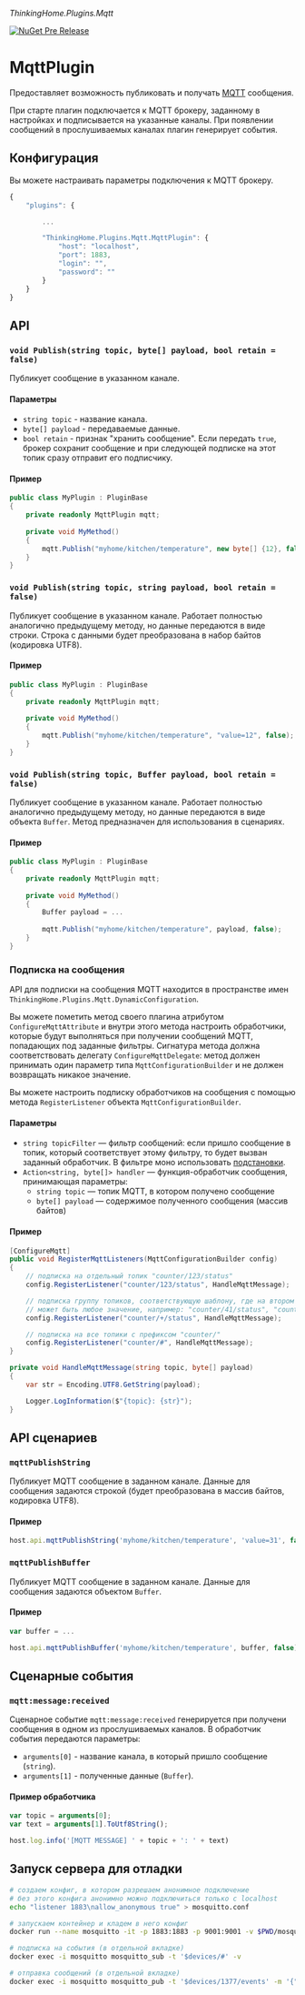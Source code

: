 *ThinkingHome.Plugins.Mqtt*

[![NuGet Pre Release](https://img.shields.io/nuget/vpre/ThinkingHome.Plugins.Mqtt.svg)]()

# MqttPlugin

Предоставляет возможность публиковать и получать [MQTT](https://en.wikipedia.org/wiki/MQTT) сообщения.

При старте плагин подключается к MQTT брокеру, заданному в настройках и подписывается на указанные каналы. При появлении сообщений в прослушиваемых каналах плагин генерирует события.

## Конфигурация

Вы можете настраивать параметры подключения к MQTT брокеру.

```js
{
    "plugins": {

        ...

        "ThinkingHome.Plugins.Mqtt.MqttPlugin": {
            "host": "localhost",
            "port": 1883,
            "login": "",
            "password": ""
        }
    }
}
```

## API

### `void Publish(string topic, byte[] payload, bool retain = false)`

Публикует сообщение в указанном канале.

#### Параметры

- `string topic` - название канала.
- `byte[] payload` - передаваемые данные.
- `bool retain` - признак "хранить сообщение". Если передать `true`, брокер сохранит сообщение и при следующей подписке на этот топик сразу отправит его подписчику.


#### Пример

```csharp
public class MyPlugin : PluginBase
{
    private readonly MqttPlugin mqtt;
    
    private void MyMethod()
    {
        mqtt.Publish("myhome/kitchen/temperature", new byte[] {12}, false);
    }
}
```

### `void Publish(string topic, string payload, bool retain = false)`

Публикует сообщение в указанном канале. Работает полностью аналогично предыдущему методу, но данные передаются в виде строки. Строка с данными будет преобразована в набор байтов (кодировка UTF8).

#### Пример

```csharp
public class MyPlugin : PluginBase
{
    private readonly MqttPlugin mqtt;
    
    private void MyMethod()
    {
        mqtt.Publish("myhome/kitchen/temperature", "value=12", false);
    }
}
```

### `void Publish(string topic, Buffer payload, bool retain = false)`

Публикует сообщение в указанном канале. Работает полностью аналогично предыдущему методу, но данные передаются в виде объекта `Buffer`. Метод предназначен для использования в сценариях.

#### Пример

```csharp
public class MyPlugin : PluginBase
{
    private readonly MqttPlugin mqtt;
    
    private void MyMethod()
    {
        Buffer payload = ...
        
        mqtt.Publish("myhome/kitchen/temperature", payload, false);
    }
}
```

### Подписка на сообщения

API для подписки на сообщения MQTT находится в пространстве имен `ThinkingHome.Plugins.Mqtt.DynamicConfiguration`.

Вы можете пометить метод своего плагина атрибутом `ConfigureMqttAttribute` и внутри этого метода настроить обработчики, которые будут выполняться при получении сообщений MQTT, попадающих под заданные фильтры. Сигнатура метода должна соответствовать делегату `ConfigureMqttDelegate`: метод должен принимать один параметр типа `MqttConfigurationBuilder` и не должен возвращать никакое значение.

Вы можете настроить подписку обработчиков на сообщения с помощью метода `RegisterListener` объекта `MqttConfigurationBuilder`.

#### Параметры

- `string topicFilter` — фильтр сообщений: если пришло сообщение в топик, который соответствует этому фильтру, то будет вызван заданный обработчик. В фильтре моно использовать [подстановки](https://docs.oasis-open.org/mqtt/mqtt/v5.0/os/mqtt-v5.0-os.html#_Toc3901241).
- `Action<string, byte[]> handler` — функция-обработчик сообщения, принимающая параметры: 
  - `string topic` — топик MQTT, в котором получено сообщение
  - `byte[] payload` — содержимое полученного сообщения (массив байтов)

#### Пример

```csharp
[ConfigureMqtt]
public void RegisterMqttListeners(MqttConfigurationBuilder config)
{
    // подписка на отдельный топик "counter/123/status"
    config.RegisterListener("counter/123/status", HandleMqttMessage);

    // подписка группу топиков, соответствующую шаблону, где на втором уровне
    // может быть любое значение, например: "counter/41/status", "counter/32/status"
    config.RegisterListener("counter/+/status", HandleMqttMessage);

    // подписка на все топики с префиксом "counter/"
    config.RegisterListener("counter/#", HandleMqttMessage);
}

private void HandleMqttMessage(string topic, byte[] payload)
{
    var str = Encoding.UTF8.GetString(payload);

    Logger.LogInformation($"{topic}: {str}");
}
```

## API сценариев

### `mqttPublishString`

Публикует MQTT сообщение в заданном канале. Данные для сообщения задаются строкой (будет преобразована в массив байтов, кодировка UTF8).

#### Пример

```js
host.api.mqttPublishString('myhome/kitchen/temperature', 'value=31', false);

```

### `mqttPublishBuffer`

Публикует MQTT сообщение в заданном канале. Данные для сообщения задаются объектом `Buffer`.

#### Пример

```js
var buffer = ...

host.api.mqttPublishBuffer('myhome/kitchen/temperature', buffer, false);

```

## Сценарные события

### `mqtt:message:received`

Сценарное событие `mqtt:message:received` генерируется при получени сообщения в одном из прослушиваемых каналов. В обработчик события передаются параметры:

- `arguments[0]` - название канала, в который пришло сообщение (`string`).
- `arguments[1]` - полученные данные (`Buffer`).

#### Пример обработчика

```js
var topic = arguments[0];
var text = arguments[1].ToUtf8String();

host.log.info('[MQTT MESSAGE] ' + topic + ': ' + text)
```

## Запуск сервера для отладки

```bash
# создаем конфиг, в котором разрешаем анонимное подключение
# без этого конфига анонимно можно подключиться только с localhost
echo "listener 1883\nallow_anonymous true" > mosquitto.conf

# запускаем контейнер и кладем в него конфиг
docker run --name mosquitto -it -p 1883:1883 -p 9001:9001 -v $PWD/mosquitto.conf:/mosquitto/config/mosquitto.conf eclipse-mosquitto

# подписка на события (в отдельной вкладке)
docker exec -i mosquitto mosquitto_sub -t '$devices/#' -v

# отправка сообщений (в отдельной вкладке)
docker exec -i mosquitto mosquitto_pub -t '$devices/1377/events' -m '{"text":"MOO"}'
```
